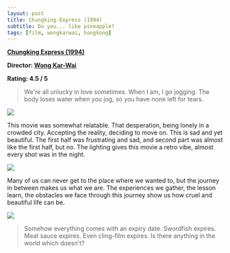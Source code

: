 ```yaml
---
layout: post
title: Chungking Express (1994)
subtitle: Do you... like pineapple?
tags: [film, wongkarwai, hongkong]
---
```

[**Chungking Express (1994)**](https://letterboxd.com/film/chungking-express/)

**Director: [Wong Kar-Wai](https://letterboxd.com/director/wong-kar-wai/)**

**Rating: 4.5 / 5**

> We're all unlucky in love sometimes. When I am, I go jogging. The body loses water when you jog, so you have none left for tears.

![](https://miro.medium.com/max/2560/1*BGkO5WmHaI1XUpag1s-pTw.jpeg)

This movie was somewhat relatable. That desperation, being lonely in a crowded city. Accepting the reality, deciding to move on. This is sad and yet beautiful. The first half was frustrating and sad, and second part was almost like the first half, but no. The lighting gives this movie a retro vibe, almost every shot was in the night.

![](https://maceksimon.files.wordpress.com/2013/11/che2.png)

Many of us can never get to the place where we wanted to, but the journey in between makes us what we are. The experiences we gather, the lesson learn, the obstacles we face through this journey show us how cruel and beautiful life can be.

![](https://wondersinthedark.files.wordpress.com/2011/03/chungking_4.jpg)

> Somehow everything comes with an expiry date. Swordfish expires. Meat sauce expires. Even cling-film expires. Is there anything in the world which doesn't?
